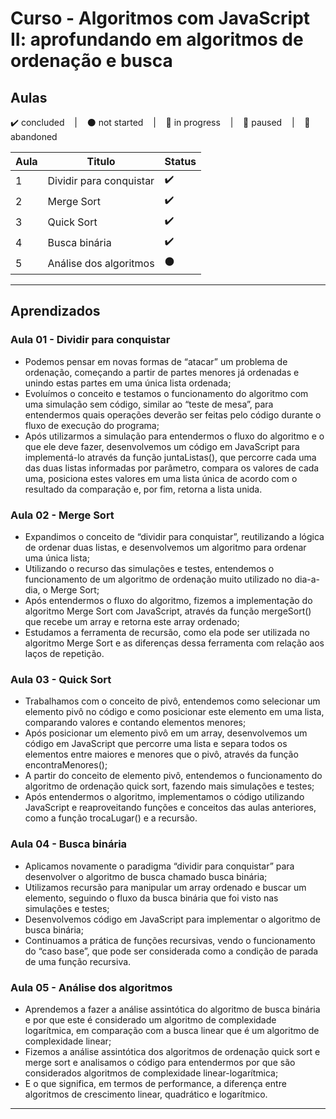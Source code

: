 # Curso - Algoritmos com JavaScript II: aprofundando em algoritmos de ordenação e busca

## Aulas
<p>
  ✔️ concluded &nbsp;&nbsp;&nbsp;|&nbsp;&nbsp;&nbsp;
  ⚫ not started &nbsp;&nbsp;&nbsp;|&nbsp;&nbsp;&nbsp;
  🔵 in progress &nbsp;&nbsp;&nbsp;|&nbsp;&nbsp;&nbsp;
  🔶 paused &nbsp;&nbsp;&nbsp;|&nbsp;&nbsp;&nbsp;
  🔴 abandoned 
</p>

| Aula | Titulo | Status |
| --- | --- | --- |
| 1 | Dividir para conquistar | ✔️ |
| 2 | Merge Sort | ✔️ |
| 3 | Quick Sort | ✔️ |
| 4 | Busca binária | ✔️ |
| 5 | Análise dos algoritmos | ⚫ |

---

## Aprendizados

### Aula 01 - Dividir para conquistar
<ul>
  <li>Podemos pensar em novas formas de “atacar” um problema de ordenação, começando a partir de partes menores já ordenadas e unindo estas partes em uma única lista ordenada;</li>
  <li>Evoluímos o conceito e testamos o funcionamento do algoritmo com uma simulação sem código, similar ao “teste de mesa”, para entendermos quais operações deverão ser feitas pelo código durante o fluxo de execução do programa;</li>
  <li>Após utilizarmos a simulação para entendermos o fluxo do algoritmo e o que ele deve fazer, desenvolvemos um código em JavaScript para implementá-lo através da função juntaListas(), que percorre cada uma das duas listas informadas por parâmetro, compara os valores de cada uma, posiciona estes valores em uma lista única de acordo com o resultado da comparação e, por fim, retorna a lista unida.</li>
</ul>

### Aula 02 - Merge Sort
<ul>
  <li>Expandimos o conceito de “dividir para conquistar”, reutilizando a lógica de ordenar duas listas, e desenvolvemos um algoritmo para ordenar uma única lista;</li>
  <li>Utilizando o recurso das simulações e testes, entendemos o funcionamento de um algoritmo de ordenação muito utilizado no dia-a-dia, o Merge Sort;</li>
  <li>Após entendermos o fluxo do algoritmo, fizemos a implementação do algoritmo Merge Sort com JavaScript, através da função mergeSort() que recebe um array e retorna este array ordenado;</li>
  <li>Estudamos a ferramenta de recursão, como ela pode ser utilizada no algoritmo Merge Sort e as diferenças dessa ferramenta com relação aos laços de repetição.</li>
</ul>

### Aula 03 - Quick Sort
<ul>
  <li>Trabalhamos com o conceito de pivô, entendemos como selecionar um elemento pivô no código e como posicionar este elemento em uma lista, comparando valores e contando elementos menores;</li>
  <li>Após posicionar um elemento pivô em um array, desenvolvemos um código em JavaScript que percorre uma lista e separa todos os elementos entre maiores e menores que o pivô, através da função encontraMenores();</li>
  <li>A partir do conceito de elemento pivô, entendemos o funcionamento do algoritmo de ordenação quick sort, fazendo mais simulações e testes;</li>
  <li>Após entendermos o algoritmo, implementamos o código utilizando JavaScript e reaproveitando funções e conceitos das aulas anteriores, como a função trocaLugar() e a recursão.</li>
</ul>

### Aula 04 - Busca binária
<ul>
  <li>Aplicamos novamente o paradigma “dividir para conquistar” para desenvolver o algoritmo de busca chamado busca binária;</li>
  <li>Utilizamos recursão para manipular um array ordenado e buscar um elemento, seguindo o fluxo da busca binária que foi visto nas simulações e testes;</li>
  <li>Desenvolvemos código em JavaScript para implementar o algoritmo de busca binária;</li>
  <li>Continuamos a prática de funções recursivas, vendo o funcionamento do “caso base”, que pode ser considerada como a condição de parada de uma função recursiva.</li>
</ul>

### Aula 05 - Análise dos algoritmos
<ul>
  <li>Aprendemos a fazer a análise assintótica do algoritmo de busca binária e por que este é considerado um algoritmo de complexidade logarítmica, em comparação com a busca linear que é um algoritmo de complexidade linear;</li>
  <li>Fizemos a análise assintótica dos algoritmos de ordenação quick sort e merge sort e analisamos o código para entendermos por que são considerados algoritmos de complexidade linear-logarítmica;</li>
  <li>E o que significa, em termos de performance, a diferença entre algoritmos de crescimento linear, quadrático e logarítmico.</li>
</ul>

---
